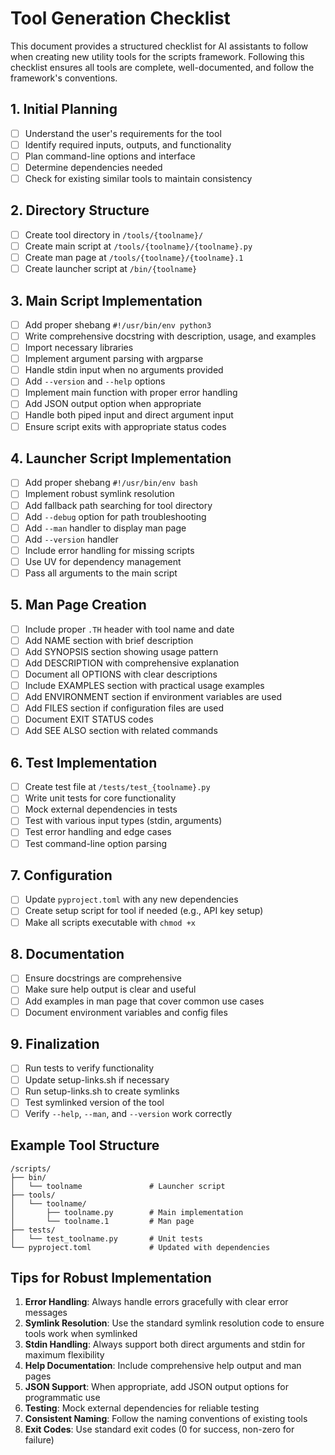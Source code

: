 # Tool Generation Checklist

This document provides a structured checklist for AI assistants to follow when creating new utility tools for the scripts framework. Following this checklist ensures all tools are complete, well-documented, and follow the framework's conventions.

## 1. Initial Planning

- [ ] Understand the user's requirements for the tool
- [ ] Identify required inputs, outputs, and functionality
- [ ] Plan command-line options and interface
- [ ] Determine dependencies needed
- [ ] Check for existing similar tools to maintain consistency

## 2. Directory Structure

- [ ] Create tool directory in `/tools/{toolname}/`
- [ ] Create main script at `/tools/{toolname}/{toolname}.py`
- [ ] Create man page at `/tools/{toolname}/{toolname}.1`
- [ ] Create launcher script at `/bin/{toolname}`

## 3. Main Script Implementation

- [ ] Add proper shebang `#!/usr/bin/env python3`
- [ ] Write comprehensive docstring with description, usage, and examples
- [ ] Import necessary libraries
- [ ] Implement argument parsing with argparse
- [ ] Handle stdin input when no arguments provided
- [ ] Add `--version` and `--help` options
- [ ] Implement main function with proper error handling
- [ ] Add JSON output option when appropriate
- [ ] Handle both piped input and direct argument input
- [ ] Ensure script exits with appropriate status codes

## 4. Launcher Script Implementation

- [ ] Add proper shebang `#!/usr/bin/env bash`
- [ ] Implement robust symlink resolution
- [ ] Add fallback path searching for tool directory
- [ ] Add `--debug` option for path troubleshooting
- [ ] Add `--man` handler to display man page
- [ ] Add `--version` handler
- [ ] Include error handling for missing scripts
- [ ] Use UV for dependency management
- [ ] Pass all arguments to the main script

## 5. Man Page Creation

- [ ] Include proper `.TH` header with tool name and date
- [ ] Add NAME section with brief description
- [ ] Add SYNOPSIS section showing usage pattern
- [ ] Add DESCRIPTION with comprehensive explanation
- [ ] Document all OPTIONS with clear descriptions
- [ ] Include EXAMPLES section with practical usage examples
- [ ] Add ENVIRONMENT section if environment variables are used
- [ ] Add FILES section if configuration files are used
- [ ] Document EXIT STATUS codes
- [ ] Add SEE ALSO section with related commands

## 6. Test Implementation

- [ ] Create test file at `/tests/test_{toolname}.py`
- [ ] Write unit tests for core functionality
- [ ] Mock external dependencies in tests
- [ ] Test with various input types (stdin, arguments)
- [ ] Test error handling and edge cases
- [ ] Test command-line option parsing

## 7. Configuration

- [ ] Update `pyproject.toml` with any new dependencies
- [ ] Create setup script for tool if needed (e.g., API key setup)
- [ ] Make all scripts executable with `chmod +x`

## 8. Documentation

- [ ] Ensure docstrings are comprehensive
- [ ] Make sure help output is clear and useful
- [ ] Add examples in man page that cover common use cases
- [ ] Document environment variables and config files

## 9. Finalization

- [ ] Run tests to verify functionality
- [ ] Update setup-links.sh if necessary
- [ ] Run setup-links.sh to create symlinks
- [ ] Test symlinked version of the tool
- [ ] Verify `--help`, `--man`, and `--version` work correctly

## Example Tool Structure

```
/scripts/
├── bin/
│   └── toolname               # Launcher script
├── tools/
│   └── toolname/
│       ├── toolname.py        # Main implementation
│       └── toolname.1         # Man page
├── tests/
│   └── test_toolname.py       # Unit tests
└── pyproject.toml             # Updated with dependencies
```

## Tips for Robust Implementation

1. **Error Handling**: Always handle errors gracefully with clear error messages
2. **Symlink Resolution**: Use the standard symlink resolution code to ensure tools work when symlinked
3. **Stdin Handling**: Always support both direct arguments and stdin for maximum flexibility
4. **Help Documentation**: Include comprehensive help output and man pages
5. **JSON Support**: When appropriate, add JSON output options for programmatic use
6. **Testing**: Mock external dependencies for reliable testing
7. **Consistent Naming**: Follow the naming conventions of existing tools
8. **Exit Codes**: Use standard exit codes (0 for success, non-zero for failure)
